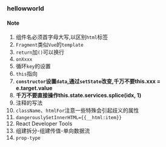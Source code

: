 ### hellowworld

#### Note
1. 组件名必须首字母大写,以区别`html`标签
2. `Fragment`类似`Vue`的`template`
3. `return`加`()`可以换行
4. `onXxxx`
5. 循环`key`的设置
6. `this`指向
7. **`constructor`设置`data`,通过`setState`改变,千万不要this.xxx = e.target.value**
8. **千万不要直接操作this.state.services.splice(idx, 1)**
9. 注释的写法
10. `className`、`htmlFor`注意一些特殊会引起歧义的属性
11. `dangerouslySetInnerHTML={{__html:item}}`
12. React Developer Tools
13. 组建拆分-组建传值-单向数据流
14. `prop-type`